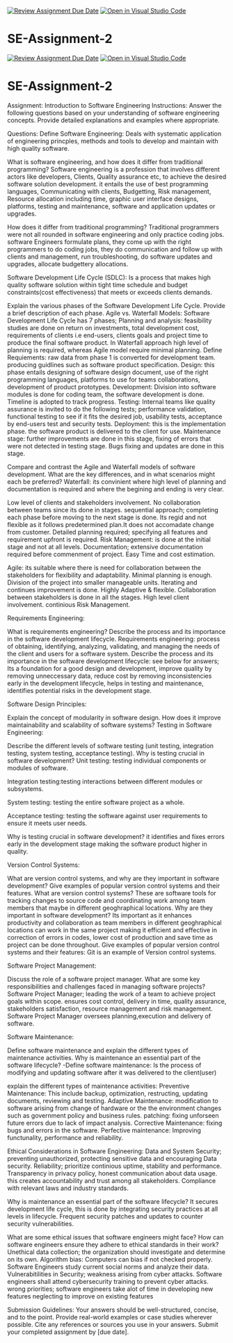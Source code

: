 [![Review Assignment Due Date](https://classroom.github.com/assets/deadline-readme-button-24ddc0f5d75046c5622901739e7c5dd533143b0c8e959d652212380cedb1ea36.svg)](https://classroom.github.com/a/-ucQIGTc)
[![Open in Visual Studio Code](https://classroom.github.com/assets/open-in-vscode-718a45dd9cf7e7f842a935f5ebbe5719a5e09af4491e668f4dbf3b35d5cca122.svg)](https://classroom.github.com/online_ide?assignment_repo_id=15258959&assignment_repo_type=AssignmentRepo)
# SE-Assignment-2
[![Review Assignment Due Date](https://classroom.github.com/assets/deadline-readme-button-24ddc0f5d75046c5622901739e7c5dd533143b0c8e959d652212380cedb1ea36.svg)](https://classroom.github.com/a/-ucQIGTc)
[![Open in Visual Studio Code](https://classroom.github.com/assets/open-in-vscode-718a45dd9cf7e7f842a935f5ebbe5719a5e09af4491e668f4dbf3b35d5cca122.svg)](https://classroom.github.com/online_ide?assignment_repo_id=15257238&assignment_repo_type=AssignmentRepo)
# SE-Assignment-2
Assignment: Introduction to Software Engineering
Instructions:
Answer the following questions based on your understanding of software engineering concepts. Provide detailed explanations and examples where appropriate.

Questions:
Define Software Engineering:
Deals with systematic application of engineering princples, methods and tools to develop and maintain with high quality software.

What is software engineering, and how does it differ from traditional programming? 
Software engineering is a profession that involves different actors like developers, Clients, Quality assurance etc, to achieve the desired software solution development. it entails the use of best programming languages, Communicating with clients, Budgetting, Risk management, Resource allocation including time, graphic user interface designs, platforms, testing and maintenance, software and application updates or upgrades.

How does it differ from traditional programming? 
Traditional programmers were not all rounded in software engineering and only practice coding jobs. software Engineers formulate plans, they come up with the right programmers to do coding jobs, they do communication and follow up with clients and management, run troubleshooting, do software updates and upgrades, allocate budgettery allocations.

Software Development Life Cycle (SDLC):
Is a process that makes high quality software solution within tight time schedule and budget constraints(cost effectiveness) that meets or exceeds clients demands.

Explain the various phases of the Software Development Life Cycle. Provide a brief description of each phase.
Agile vs. Waterfall Models:
Software Development Life Cycle has 7 phases;
Planning and analysis: feasibility studies are done on return on investments, total development cost, requirements of clients i.e end-users, clients  goals and project time to produce the final software product. In Waterfall approach high level of planning is required, whereas Agile model require minimal planning.
Define Requiements: raw data from phase 1 is converted for development team. producing guidlines such as software product specification.
Design: this phase entails designing of software design document, use of the right programming languages, platforms to use for teams collaborations, development of product prototypes.
Development: Division into software modules is done for coding team, the software development is done. Timeline is adopted to track progress. 
Testing: Internal teams like quality assurance is invited to do the following tests; performance validation, functional testing to see if it fits the desired job, usability tests, acceptance by end-users test and security tests.
Deployment: this is the implementation phase. the software product is delivered to the client for use.
Maintenance stage: further improvements are done in this stage, fixing of errors that were not detected in testing stage. Bugs fixing and updates are done in this stage.

Compare and contrast the Agile and Waterfall models of software development. What are the key differences, and in what scenarios might each be preferred?
Waterfall: its convinient where high level of planning and documentation is required and where the begining and ending is very clear.

Low level of clients and stakeholders involvement. No collaboration between teams since its done in stages.
sequential approach; completing each phase before moving to the next stage is done.
Its regid and not flexible as it follows predetermined plan.It does not accomadate change from customer. 
Detailed planning required; specifying all features and requirement upfront is required.
Risk Management: is done at the initial stage and not at all levels.
Documentation; extensive documentation required before commenment of project.
Easy Time and cost estimation.

Agile: its suitable where there is need for collaboration between the stakeholders for flexibility and adaptability.
Minimal planning is enough.
Division of the project into smaller manageable units.
Iterating and continues improvement is done.
Highly Adaptive & flexible.
Collaboration between stakeholders is done in all the stages.
High level client involvement.
continious Risk Management.

Requirements Engineering:

What is requirements engineering? Describe the process and its importance in the software development lifecycle.
Requirements engineering: process of obtaining, identifying, analyzing, validating, and managing the needs of the client and users  for a software system.
Describe the process and its importance in the software development lifecycle: see below for answers;
Its a foundation for a good design and development, improve quality by removing unneccessary data, reduce cost by removing inconsistencies early in the development lifecycle, helps in testing and maintenance, identifies potential risks in the development stage.

Software Design Principles:

Explain the concept of modularity in software design. How does it improve maintainability and scalability of software systems?
Testing in Software Engineering:

Describe the different levels of software testing (unit testing, integration testing, system testing, acceptance testing). Why is testing crucial in software development?
Unit testing: testing individual components or modules of software.

Integration testing:testing interactions between different modules or subsystems.

System testing: testing the entire software project as a whole.

Acceptance testing: testing the software against user requirements to ensure it meets user needs.

Why is testing crucial in software development? it identifies and fixes errors early in the development stage making the software product higher in quality.

Version Control Systems:

What are version control systems, and why are they important in software development? Give examples of popular version control systems and their features.
What are version control systems? These are software tools for tracking changes to source code and coordinating work among team members that maybe in different geoghraphical locations. 
Why are they important in software development? Its important as it enhances productivity and collaboration as team members in different geoghraphical locations can work in the same project making it efficient and effective in correction of errors in codes, lower cost of production and save time as project can be done throughout. 
Give examples of popular version control systems and their features: Git is an example of Version control systems. 

Software Project Management:

Discuss the role of a software project manager. What are some key responsibilities and challenges faced in managing software projects?
Software Project Manager; leading the work of a team to achieve project goals within scope. ensures cost control, delivery in time, quality assurance, stakeholders satisfaction, resource management and risk management.
Software Project Manager oversees planning,execution and delivery of software.

Software Maintenance:

Define software maintenance and explain the different types of maintenance activities. Why is maintenance an essential part of the software lifecycle?
-Define software maintenance: Is the process of modifying and updating software after it was delivered to the client(user)

explain the different types of maintenance activities:
Preventive Maintenance: This include backup, optimization, restructing, updating documents, reviewing and testing. 
Adaptive Maintenance: modification to software arising from change of hardware or the the environment changes such as government policy and business rules.
patching: fixing unforseen future errors due to lack of impact analysis.
Corrective Maintenance: fixing bugs and errors in the software.
Perfective maintenance: Improving functunality, performance and reliability.

Ethical Considerations in Software Engineering:
Data and System Security; preventing unauthorized, protecting sensitive data and encouraging Data security.
Reliability; prioritize continious uptime, stability and performance.
Transparency in privacy policy, honest communication about data usage. this creates accountability and trust among all stakeholders.
Compliance with relevant laws and industry standards.

Why is maintenance an essential part of the software lifecycle?
It secures development life cycle, this is done by integrating security practices at all levels in lifecycle.
Frequent security patches and updates to counter security vulnerabilities.

What are some ethical issues that software engineers might face? How can software engineers ensure they adhere to ethical standards in their work?
Unethical data collection; the organization should investigate and determine on its own.
Algorithm bias: Computers can bias if not checked properly. Software Engineers study current social norms and analyze their data.
Vulnerabitilities in Security; weakness arising from cyber attacks. Software engineers shall attend cybersecurity training to prevent cyber attacks.
wrong priorities; software engineers take alot of time in developing new features neglecting to improve on existing features

Submission Guidelines:
Your answers should be well-structured, concise, and to the point.
Provide real-world examples or case studies wherever possible.
Cite any references or sources you use in your answers.
Submit your completed assignment by [due date].
